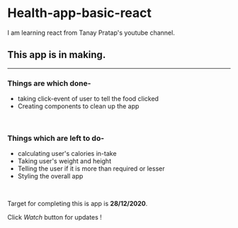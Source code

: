 # Health-app-basic-react

I am learning react from Tanay Pratap's youtube channel. <br />
<h2>This app is in making.</h2>


<hr /> 

<h3>Things are which done- </h3>
<ul> 
  <li>taking click-event of user to tell the food clicked</li>
  <li>Creating components to clean up the app</li>
</ul>  

<br />

<h3>Things which are left to do- </h3>
<ul> 
  <li>calculating user's calories in-take</li>
  <li>Taking user's weight and height</li>
  <li>Telling the user if it is more than required or lesser</li>
  <li>Styling the overall app</li>
</ul>  

<br />

Target for completing this is app is <b> 28/12/2020</b>.

Click <i>Watch</i> button for updates !
